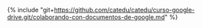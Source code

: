 {% include "git+https://github.com/catedu/catedu/curso-google-drive.git/colaborando-con-documentos-de-google.md" %} 



